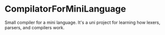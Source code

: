 # CompilatorForMiniLanguage

Small compiler for a mini language. It's a uni project for learning how lexers, parsers, and compilers work.
